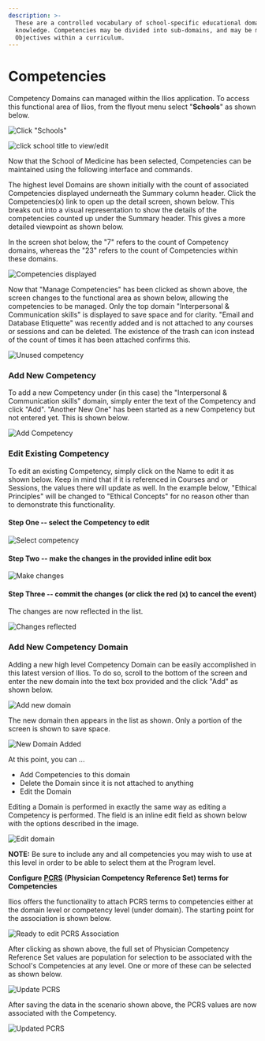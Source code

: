 ```yaml
---
description: >-
  These are a controlled vocabulary of school-specific educational domains of
  knowledge. Competencies may be divided into sub-domains, and may be mapped to
  Objectives within a curriculum.
---
```


# Competencies

Competency Domains can managed within the Ilios application. To access this functional area of Ilios, from the flyout menu select "**Schools**" as shown below.

![Click "Schools"](../images/schools/competencies/click_schools.png)

![click school title to view/edit](../images/schools/competencies/select_school.png)

Now that the School of Medicine has been selected, Competencies can be maintained using the following interface and commands.

The highest level Domains are shown initially with the count of associated Competencies displayed underneath the Summary column header. Click the Competencies(x) link to open up the detail screen, shown below. This breaks out into a visual representation to show the details of the competencies counted up under the Summary header. This gives a more detailed viewpoint as shown below.

In the screen shot below, the "7" refers to the count of Competency domains, whereas the "23" refers to the count of Competencies within these domains.

![Competencies displayed](../images/schools/competencies/competencies_displayed.png)

Now that "Manage Competencies" has been clicked as shown above, the screen changes to the functional area as shown below, allowing the competencies to be managed. Only the top domain "Interpersonal & Communication skills" is displayed to save space and for clarity. "Email and Database Etiquette" was recently added and is not attached to any courses or sessions and can be deleted. The existence of the trash can icon instead of the count of times it has been attached confirms this.

![Unused competency](../images/schools/competencies/unused_competency.png)

### Add New Competency

To add a new Competency under (in this case) the "Interpersonal & Communication skills" domain, simply enter the text of the Competency and click "Add". "Another New One" has been started as a new Competency but not entered yet. This is shown below.

![Add Competency](../images/schools/competencies/add_competency.jpg)

### Edit Existing Competency

To edit an existing Competency, simply click on the Name to edit it as shown below. Keep in mind that if it is referenced in Courses and or Sessions, the values there will update as well. In the example below, "Ethical Principles" will be changed to "Ethical Concepts" for no reason other than to demonstrate this functionality.

#### Step One -- select the Competency to edit

![Select competency](../images/schools/competencies/select_competency.jpg)

#### Step Two -- make the changes in the provided inline edit box

![Make changes](../images/schools/competencies/make_changes.jpg)

#### Step Three -- commit the changes (or click the red (x) to cancel the event)

The changes are now reflected in the list.

![Changes reflected](../images/schools/competencies/changes_reflected.jpg)

### Add New Competency Domain

Adding a new high level Competency Domain can be easily accomplished in this latest version of Ilios. To do so, scroll to the bottom of the screen and enter the new domain into the text box provided and the click "Add" as shown below.

![Add new domain](../images/schools/competencies/add_new_domain.jpg)

The new domain then appears in the list as shown. Only a portion of the screen is shown to save space.

![New Domain Added](../images/schools/competencies/new_domain_added.jpg)

At this point, you can ...

* Add Competencies to this domain
* Delete the Domain since it is not attached to anything
* Edit the Domain

Editing a Domain is performed in exactly the same way as editing a Competency is performed. The field is an inline edit field as shown below with the options described in the image.

![Edit domain](../images/schools/competencies/edit_domain.jpg)

**NOTE:** Be sure to include any and all competencies you may wish to use at this level in order to be able to select them at the Program level.

**Configure** [**PCRS**](https://www.aamc.org/what-we-do/mission-areas/medical-education/curriculum-inventory/establish-your-ci/physician-competency-reference-set) **(Physician Competency Reference Set) terms for Competencies**

Ilios offers the functionality to attach PCRS terms to competencies either at the domain level or competency level (under domain). The starting point for the association is shown below.

![Ready to edit PCRS Association](../images/schools/competencies/edit_PCRS.png)

After clicking as shown above, the full set of Physician Competency Reference Set values are population for selection to be associated with the School's Competencies at any level. One or more of these can be selected as shown below.

![Update PCRS](../images/schools/competencies/update_PCRS.png)

After saving the data in the scenario shown above, the PCRS values are now associated with the Competency.

![Updated PCRS](../images/schools/competencies/updated_PCRS.png)

